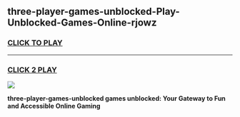 
## three-player-games-unblocked-Play-Unblocked-Games-Online-rjowz
<h3>
<a href="https://premium76.site?title=three-player-games-unblocked&ref=24A">CLICK TO PLAY</a></h3>
<hr>

<h3>
<a href="https://premium76.site?title=three-player-games-unblocked&ref=24A">CLICK 2 PLAY</a>
  
</h3>

<a href="https://premium76.site?title=three-player-games-unblocked&ref=24A"><img src="https://clearcache.store/games.png"></a>


**three-player-games-unblocked games unblocked: Your Gateway to Fun and Accessible Online Gaming**
